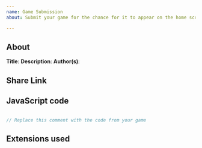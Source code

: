 ```yaml
---
name: Game Submission
about: Submit your game for the chance for it to appear on the home screen!

---
```


<!--

Thank you for submitting a pull request to submit your new game!

Make sure your game is in a file in the community folder, as described in the game submission page: https:/arcade.makecode.com/submitting-games

After your game is in the correct folder, please fill out this template, replacing anything inside the commented out sections (like this one) with information about your game.

Be sure to sign the CLA so that we know we can look at your code!

-->

## About

**Title**: <!-- example: My Super Amazing Platformer -->
**Description**: <!-- example: Jump on enemies to avoid the game over  -->
**Author(s)**: <!-- the names of anyone who should receive credit for this game - you and anyone you worked with -->

## Share Link

<!-- create one using the share button in the editor. Example: https://makecode.com/_8v1WixgjJ44x -->

## JavaScript code

<!-- Switch to javascript and copy your code into the snippet below -->

```typescript

// Replace this comment with the code from your game

```

## Extensions used

<!-- List any extensions used in your project -->